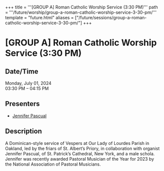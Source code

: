 +++
title = '''[GROUP A] Roman Catholic Worship Service (3:30 PM)'''
path = '''/future/worship/group-a-roman-catholic-worship-service-3-30-pm/'''
template = "future.html"
aliases = ["/future/sessions/group-a-roman-catholic-worship-service-3-30-pm/"]
+++

<h1>[GROUP A] Roman Catholic Worship Service (3:30 PM)</h1>

<h2>Date/Time</h2>
<p>Monday, July 01, 2024<br>
03:30 PM – 04:15 PM</p>
<h2>Presenters</h2>
<ul>
<li><a href="/future/performers/jennifer-pascual/">Jennifer Pascual</a></li>
</ul>
<h2>Description</h2>

A Dominican-style service of Vespers at Our Lady of Lourdes Parish in Oakland, led by the friars of St. Albert’s Priory, in collaboration with organist Jennifer Pascual, of St. Patrick’s Cathedral, New York, and a male schola. Jennifer was recently awarded Pastoral Musician of the Year for 2023 by the National Association of Pastoral Musicians.


